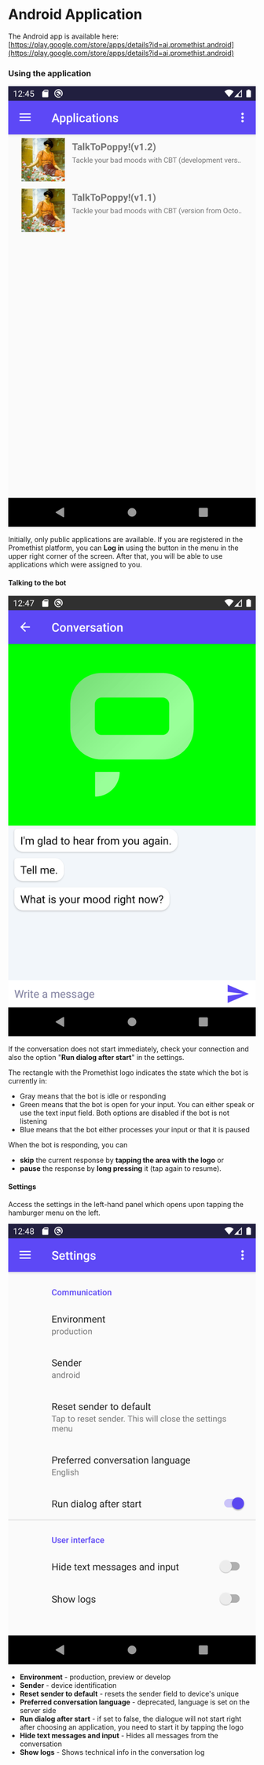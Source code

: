 # Android Application

The Android app is available here: [https://play.google.com/store/apps/details?id=ai.promethist.android](https://play.google.com/store/apps/details?id=ai.promethist.android)

### Using the application

![](../.gitbook/assets/screenshot_1612352733.png)

Initially, only public applications are available. If you are registered in the Promethist platform, you can **Log in** using the button in the menu in the upper right corner of the screen. After that, you will be able to use applications which were assigned to you.

#### Talking to the bot

![](../.gitbook/assets/screenshot_1612352841.png)

If the conversation does not start immediately, check your connection and also the option "**Run dialog after start**" in the settings.

The rectangle with the Promethist logo indicates the state which the bot is currently in:

* Gray means that the bot is idle or responding
* Green means that the bot is open for your input. You can either speak or use the text input field. Both options are disabled if the bot is not listening
* Blue means that the bot either processes your input or that it is paused

When the bot is responding, you can 

* **skip** the current response by **tapping the area with the logo** or 
* **pause** the response by **long pressing** it \(tap again to resume\). 

#### Settings

Access the settings in the left-hand panel which opens upon tapping the hamburger menu on the left.

![](../.gitbook/assets/screenshot_1612352888.png)

* **Environment** - production, preview or develop
* **Sender** - device identification
* **Reset sender to default** - resets the sender field to device's unique 
* **Preferred conversation language** - deprecated, language is set on the server side
* **Run dialog after start** - if set to false, the dialogue will not start right after choosing an application, you need to start it by tapping the logo
* **Hide text messages and input** - Hides all messages from the conversation
* **Show logs** - Shows technical info in the conversation log

